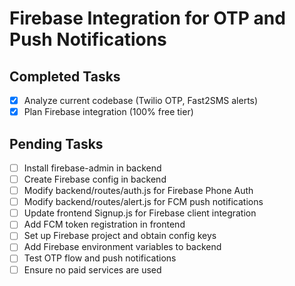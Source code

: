 # Firebase Integration for OTP and Push Notifications

## Completed Tasks
- [x] Analyze current codebase (Twilio OTP, Fast2SMS alerts)
- [x] Plan Firebase integration (100% free tier)

## Pending Tasks
- [ ] Install firebase-admin in backend
- [ ] Create Firebase config in backend
- [ ] Modify backend/routes/auth.js for Firebase Phone Auth
- [ ] Modify backend/routes/alert.js for FCM push notifications
- [ ] Update frontend Signup.js for Firebase client integration
- [ ] Add FCM token registration in frontend
- [ ] Set up Firebase project and obtain config keys
- [ ] Add Firebase environment variables to backend
- [ ] Test OTP flow and push notifications
- [ ] Ensure no paid services are used
